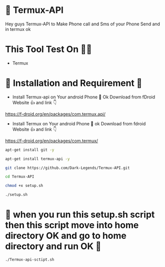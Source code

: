 # 🤖 Termux-API
Hey guys Termux-API to Make Phone call and Sms of your Phone Send and in termux ok

# This Tool Test On 👨‍💻

- Termux

# 🛑 Installation and Requirement 🛑 

- Install Termux-api on Your android Phone 📱 Ok
Download from  fDroid Website 👍 and link 👇

https://f-droid.org/en/packages/com.termux.api/
- Install Termux on Your android Phone 📱 ok
Download from fdroid Website 👍 and link 👇

https://f-droid.org/en/packages/com.termux/

```bash
apt-get install git -y
```

```bash
apt-get install termux-api -y
```

```bash
git clone https://github.com/Dark-Legends/Termux-API.git
```

```bash
cd Termux-API
```

```bash
chmod +x setup.sh
```


```bash
./setup.sh
```

# 🤖 when you run this setup.sh script then this script move into home directory OK and go to home directory and run OK 🤖


```bash
./Termux-api-sctipt.sh
```
